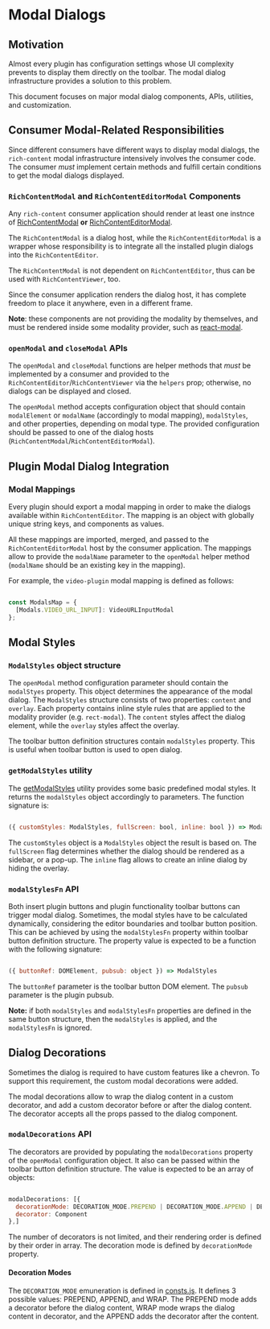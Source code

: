 # Modal Dialogs

## Motivation

Almost every plugin has configuration settings whose UI complexity prevents to display them directly on the toolbar. The modal dialog infrastructure provides a solution to this problem.

This document focuses on major modal dialog components, APIs, utilities, and customization.

## Consumer Modal-Related Responsibilities

Since different consumers have different ways to display modal dialogs, the `rich-content` modal infrastructure intensively involves the consumer code. The consumer *must* implement certain methods and fulfill certain conditions to get the modal dialogs displayed.

### `RichContentModal` and `RichContentEditorModal` Components

Any `rich-content` consumer application should render at least one instnce of [RichContentModal](../../packages/common/src/Modals/RichContentModal.jsx) **or** [RichContentEditorModal](../../packages/editor/src/RichContentEditor/RichContentEditorModal.jsx).

The `RichContentModal` is a dialog host, while the `RichContentEditorModal` is a wrapper whose responsibility is to integrate all the installed plugin dialogs into the `RichContentEditor`.

The `RichContentModal` is not dependent on `RichContentEditor`, thus can be used with `RichContentViewer`, too.

Since the consumer application renders the dialog host, it has complete freedom to place it anywhere, even in a different frame.

**Note**: these components are not providing the modality by themselves, and must be rendered inside some modality provider, such as [react-modal](https://www.npmjs.com/package/react-modal).

### `openModal` and `closeModal` APIs

The `openModal` and `closeModal` functions are helper methods that *must* be implemented by a consumer and provided to the `RichContentEditor`/`RichContentViewer` via the `helpers` prop; otherwise, no dialogs can be displayed and closed.

The `openModal` method accepts configuration object that should contain `modalElement` or `modalName` (accordingly to modal mapping), `modalStyles`, and other properties, depending on modal type. The provided configuration should be passed to one of the dialog hosts (`RichContentModal`/`RichContentEditorModal`).

## Plugin Modal Dialog Integration

### Modal Mappings

Every plugin should export a modal mapping in order to make the dialogs available within `RichContentEditor`. The mapping is an object with globally unique string keys, and components as values.

All these mappings are imported, merged, and passed to the `RichContentEditorModal` host by the consumer application. The mappings allow to provide the `modalName` parameter to the `openModal` helper method (`modalName` should be an existing key in the mapping).

For example, the `video-plugin` modal mapping is defined as follows:

```js

const ModalsMap = {
  [Modals.VIDEO_URL_INPUT]: VideoURLInputModal
};

```

## Modal Styles

### `ModalStyles` object structure

The `openModal` method configuration parameter should contain the `modalStyes` property. This object determines the appearance of the modal dialog. The `ModalStyles` structure consists of two properties: `content` and `overlay`. Each property contains inline style rules that are applied to the modality provider (e.g. `rect-modal`). The `content` styles affect the dialog element, while the `overlay` styles affect the overlay.

The toolbar button definition structures contain `modalStyles` property. This is useful when toolbar button is used to open dialog.

### `getModalStyles` utility

The [getModalStyles](../../packages/common/src/Utils/getModalStyles) utility provides some basic predefined modal styles. It returns the `modalStyles` object accordingly to parameters. The function signature is:

```js

({ customStyles: ModalStyles, fullScreen: bool, inline: bool }) => ModalStyles

```

The `customStyles` object is a `ModalStyles` object the result is based on. The `fullScreen` flag determines whether the dialog should be rendered as a sidebar, or a pop-up. The `inline` flag allows to create an inline dialog by hiding the overlay.

### `modalStylesFn` API

Both insert plugin buttons and plugin functionality toolbar buttons can trigger modal dialog. Sometimes, the modal styles have to be calculated dynamically, considering the editor boundaries and toolbar button position. This can be achieved by using the `modalStylesFn` property within toolbar button definition structure. The property value is expected to be a function with the following signature:

```js

({ buttonRef: DOMElement, pubsub: object }) => ModalStyles

```

The `buttonRef` parameter is the toolbar button DOM element. The `pubsub` parameter is the plugin pubsub.

**Note:** if both `modalStyles` and `modalStylesFn` properties are defined in the same button structure, then the `modalStyles` is applied, and the `modalStylesFn` is ignored.

## Dialog Decorations

Sometimes the dialog is required to have custom features like a chevron. To support this requirement, the custom modal decorations were added.

The modal decorations allow to wrap the dialog content in a custom decorator, and add a custom decorator before or after the dialog content. The decorator accepts all the props passed to the dialog component.

### `modalDecorations` API

The decorators are provided by populating the `modalDecorations` property of the `openModal` configuration object. It also can be passed within the toolbar button definition structure. The value is expected to be an array of objects:

```js

modalDecorations: [{
  decorationMode: DECORATION_MODE.PREPEND | DECORATION_MODE.APPEND | DECORATION_MODE.WRAP,
  decorator: Component
},]

```

The number of decorators is not limited, and their rendering order is defined by their order in array. The decoration mode is defined by `decorationMode` property.

#### Decoration Modes

The `DECORATION_MODE` emuneration is defined in [consts.js](../../packages/common/src/consts). It defines 3 possible values: PREPEND, APPEND, and WRAP. The PREPEND mode adds a decorator before the dialog content, WRAP mode wraps the dialog content in decorator, and the APPEND adds the decorator after the content.
